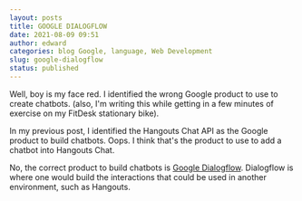 ```yaml
---
layout: posts
title: GOOGLE DIALOGFLOW
date: 2021-08-09 09:51
author: edward
categories: blog Google, language, Web Development
slug: google-dialogflow
status: published
---
```




Well, boy is my face red. I identified the wrong Google product to use to create chatbots. (also, I'm writing this while getting in a few minutes of exercise on my FitDesk stationary bike).





In my previous post, I identified the Hangouts Chat API as the Google product to build chatbots. Oops. I think that's the product to use to add a chatbot into Hangouts Chat.





No, the correct product to build chatbots is [Google Dialogflow](https://cloud.google.com/dialogflow). Dialogflow is where one would build the interactions that could be used in another environment, such as Hangouts.


